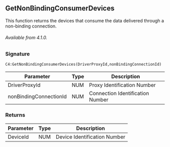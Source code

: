 ## GetNonBindingConsumerDevices

This function returns the devices that consume the data delivered through a non-binding connection.


###### Available from 4.1.0.


### Signature

`C4:GetNonBindingConsumerDevices(DriverProxyId,nonBindingConnectionId) `


| Parameter              | Type | Description                      |
| ---------------------- | ---- | -------------------------------- |
| DriverProxyId          | NUM  | Proxy Identification Number      |
| nonBindingConnectionId | NUM  | Connection Identification Number |


### Returns

| Parameter | Type | Description                  |
| --------- | ---- | ---------------------------- |
| DeviceId  | NUM  | Device Identification Number |


